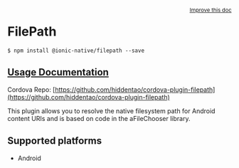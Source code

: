 
<a style="float:right;font-size:12px;" href="http://github.com/driftyco/ionic-native/edit/master/src/@ionic-native/plugins/filepath/index.ts#L2">
  Improve this doc
</a>

# FilePath
<!-- end header block -->

```
$ npm install @ionic-native/filepath --save
```

## [Usage Documentation](https://ionicframework.com/docs/v2/native/filepath/)

Cordova Repo: [https://github.com/hiddentao/cordova-plugin-filepath](https://github.com/hiddentao/cordova-plugin-filepath)

<!-- description -->
This plugin allows you to resolve the native filesystem path for Android content URIs and is based on code in the aFileChooser library.

<!-- @platforms tag -->
## Supported platforms

- Android

<!-- @platforms tag end -->
<!-- end for prop in method.decorators[0].argumentInfo -->
<!-- end content block -->
<!-- end body block -->
